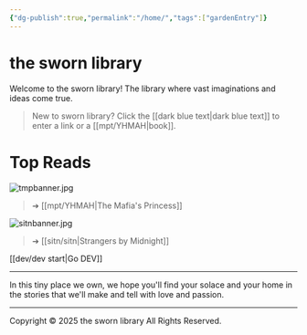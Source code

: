 ```yaml
---
{"dg-publish":true,"permalink":"/home/","tags":["gardenEntry"]}
---
```


# the sworn library
Welcome to the sworn library!
The library where vast imaginations and ideas come true.

> New to sworn library?
Click the [[dark blue text\|dark blue text]] to enter a link or a [[mpt/YHMAH\|book]].

# Top Reads
![tmpbanner.jpg](/img/user/a%20storage/tmpbanner.jpg)
>  ➔ [[mpt/YHMAH\|The Mafia's Princess]] 

![sitnbanner.jpg](/img/user/a%20storage/sitnbanner.jpg)
> ➔ [[sitn/sitn\|Strangers by Midnight]]

[[dev/dev start\|Go DEV]]

***
In this tiny place we own, we hope you'll find your solace and your home in the stories that we'll make and tell with love and passion.
***
Copyright © 2025 the sworn library
All Rights Reserved.